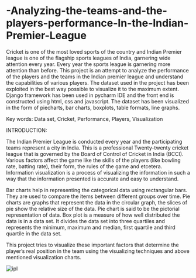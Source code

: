 # -Analyzing-the-teams-and-the-players-performance-In-the-Indian-Premier-League
Cricket is one of the most loved sports of the country and Indian Premier league is
one of the flagship sports leagues of India, garnering wide attention every year.
Every year the sports league is garnering more attention than before. This project is
an attempt to analyze the performance of the players and the teams in the Indian
premier league and understand the capabilities of various players.
The dataset used in the project has been exploited in the best way possible to
visualize it to the maximum extent. Django framework has been used in pycharm
IDE and the front end is constructed using html, css and javascript.
The dataset has been visualized in the form of piecharts, bar charts, boxplots, table
formats, line graphs.

Key words: Data set, Cricket, Performance, Players, Visualization

INTRODUCTION:

The Indian Premier League is conducted every year and the participating teams
represent a city in India. This is a professional Twenty-twenty cricket league that is
governed by the Board of Control of Cricket in India (BCCI). Various factors affect
the game like the skills of the players (like bowling rate, batting rate), their form, the
rules of the game and etcetera. Information visualization is a process of visualizing
the information in such a way that the information presented is accurate and easy to
understand.

Bar charts help in representing the categorical data using rectangular bars. They are
used to compare the items between different groups over time. Pie charts are graphs
that represent the data in the circular graph, the slices of pie show the relative size
of the data. Pie chart is said to be the pictorial representation of data. Box plot is a
measure of how well distributed the data is in a data set. It divides the data set into
three quartiles and represents the minimum, maximum and median, first quartile and
third quartile in the data set.

This project tries to visualize these important factors that determine the player’s real
position in the team using the visualizing techniques and above mentioned
visualization charts.


![ipl](https://user-images.githubusercontent.com/69135317/135719771-1e59397a-8984-4113-a635-58c1c440d980.png)
